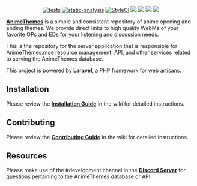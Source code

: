 <p align="center">
<a href="https://github.com/AnimeThemes/animethemes-server/actions/workflows/test.yml"><img src="https://github.com/AnimeThemes/animethemes-server/workflows/Tests/badge.svg?branch=wiki" alt="tests"></a>
<a href="https://github.com/AnimeThemes/animethemes-server/actions/workflows/static-analysis.yml"><img src="https://github.com/AnimeThemes/animethemes-server/workflows/Static%20Analysis/badge.svg?branch=wiki" alt="static-analysis"></a>
<a href="https://github.styleci.io/repos/111264405?branch=wiki"><img src="https://github.styleci.io/repos/111264405/shield?branch=wiki" alt="StyleCI"></a>
<a href="https://discordapp.com/invite/m9zbVyQ"><img src="https://img.shields.io/discord/354388306580078594.svg?label=&logo=discord&logoColor=ffffff&color=7389D8&labelColor=6A7EC2"></a>
<a href="https://github.com/AnimeThemes/animethemes-server/blob/wiki/LICENSE"><img src="https://img.shields.io/github/license/AnimeThemes/animethemes-server"></a>
<a href="https://reddit.com/r/AnimeThemes"><img src="https://img.shields.io/reddit/subreddit-subscribers/AnimeThemes?style=social"></a>
<a href="https://twitter.com/AnimeThemesMoe"><img src="https://img.shields.io/twitter/follow/AnimeThemesMoe?style=social"></a>
</p>

[**AnimeThemes**](https://animethemes.moe/) is a simple and consistent repository of anime opening and ending themes. We provide direct links to high quality WebMs of your favorite OPs and EDs for your listening and discussion needs.

This is the repository for the server application that is responsible for AnimeThemes.moe resource management, API, and other services related to serving the AnimeThemes database.

This project is powered by [**Laravel**](https://laravel.com/), a PHP framework for web artisans.

## Installation

Please review the [**Installation Guide**](https://github.com/AnimeThemes/animethemes-server/wiki/Installation) in the wiki for detailed instructions.

## Contributing

Please review the [**Contributing Guide**](https://github.com/AnimeThemes/animethemes-server/wiki/Contributing) in the wiki for detailed instructions.

## Resources

Please make use of the #development channel in the [**Discord Server**](https://discordapp.com/invite/m9zbVyQ) for questions pertaining to the AnimeThemes database or API.
